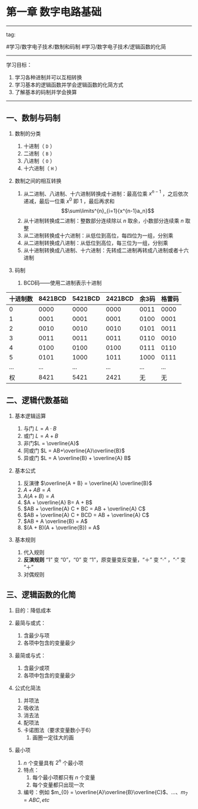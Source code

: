 # 第一章 数字电路基础
---
tag:

#学习/数字电子技术/数制和码制 #学习/数字电子技术/逻辑函数的化简 

---
学习目标：

1. 学习各种进制并可以互相转换
2. 学习基本的逻辑函数并学会逻辑函数的化简方式
3. 了解基本的码制并学会换算

---

## 一、数制与码制

1. 数制的分类
	1. 十进制（ `D` ）
	2. 二进制（ `B` ）
	3. 八进制（ `O` ）
	4. 十六进制（ `H` ）

2. 数制之间的相互转换
	1. 从二进制、八进制、十六进制转换成十进制：最高位乘 $x^{n-1}$ ，之后依次递减，最后一位乘 $x^0$ 即 $1$ ，最后再求和$$\sum\limits^{n}_{i=1}{x^{n-1}a_n}$$
	2. 从十进制转换成二进制：整数部分连续除以 $n$ 取余，小数部分连续乘 $n$ 取整
	3. 从二进制转换成十六进制：从低位到高位，每四位为一组，分别乘
	4. 从二进制转换成八进制：从低位到高位，每三位为一组，分别乘
	5. 从十进制转换成八进制、十六进制：先转成二进制再转成八进制或者十六进制
3. 码制
	1. BCD码——使用二进制表示十进制

| 十进制数 | 8421BCD | 5421BCD | 2421BCD | 余3码 | 格雷码 |
| -------- | ------- | ------- | ------- | ----- | ------ |
| 0        | 0000    | 0000    | 0000    | 0011  | 0000   |
| 1        | 0001    | 0001    | 0001    | 0100  | 0001   |
| 2        | 0010    | 0010    | 0010    | 0101  | 0011   |
| 3        | 0011    | 0011    | 0011    | 0110  | 0010   |
| 4        | 0100    | 0100    | 0100    | 0111  | 0110   |
| 5        | 0101    | 1000    | 1011    | 1000  | 0111   |
| ...      | ...     | ...     | ...     | ...   | ...    |
| 权       | 8421    | 5421    | 2421    | 无    | 无     |

## 二、逻辑代数基础

1. 基本逻辑运算
	1. 与门 $L = A \cdot B$
	2. 或门 $L = A + B$
	3. 非门$L = \overline{A}$
	4. 同或门 $L = AB+\overline{A}\overline{B}$
	5. 异或门 $L = A \overline{B} + \overline{A} B$

2. 基本公式
	1. 反演律 $\overline{A + B} = \overline{A} \overline{B}$
	2. $A + A B = A$
	3. $A(A + B) = A$
	4. $A + \overline{A} B= A + B$
	5. $AB + \overline{A} C + BC = AB + \overline{A} C$
	6. $AB + \overline{A} C + BCD = AB + \overline{A} C$
	7. $AB + A \overline{B} = A$
	8. $(A + B)(A + \overline{B}) = A$

3. 基本规则
	1. 代入规则
	2. **反演规则** “1” 变 “0”，“0” 变 “1”，原变量变反变量，“＋” 变 “$\cdot$” ，“$\cdot$” 变 “＋”
	3. 对偶规则

## 三、逻辑函数的化简

1. 目的：降低成本

2. 最简与或式：
	1. 含最少与项
	2. 各项中包含的变量最少

3. 最简或与式：
	1. 含最少或项
	2. 各项中包含的变量最少

4. 公式化简法
	1. 并项法
	2. 吸收法
	3. 消去法
	4. 配项法
	5. 卡诺图法（要求变量数小于6）
		1. 画圈一定往大的画

5. 最小项
	1. $n$ 个变量具有 $2^{n}$ 个最小项
	2. 特点：
		1. 每个最小项都只有 $n$ 个变量
		2. 每个变量都只出现一次
	3. 编号：例如 $m_{0} = \overline{A}\overline{B}\overline{C}$、...、$m_{7} = ABC, etc$
